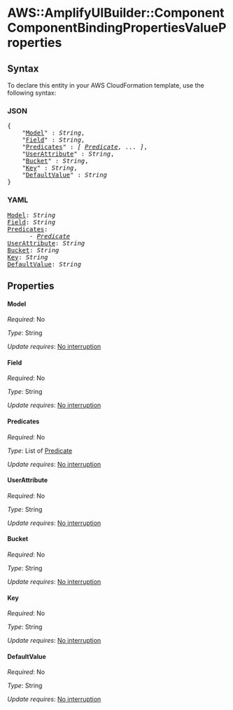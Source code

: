 # AWS::AmplifyUIBuilder::Component ComponentBindingPropertiesValueProperties

## Syntax

To declare this entity in your AWS CloudFormation template, use the following syntax:

### JSON

<pre>
{
    "<a href="#model" title="Model">Model</a>" : <i>String</i>,
    "<a href="#field" title="Field">Field</a>" : <i>String</i>,
    "<a href="#predicates" title="Predicates">Predicates</a>" : <i>[ <a href="predicate.md">Predicate</a>, ... ]</i>,
    "<a href="#userattribute" title="UserAttribute">UserAttribute</a>" : <i>String</i>,
    "<a href="#bucket" title="Bucket">Bucket</a>" : <i>String</i>,
    "<a href="#key" title="Key">Key</a>" : <i>String</i>,
    "<a href="#defaultvalue" title="DefaultValue">DefaultValue</a>" : <i>String</i>
}
</pre>

### YAML

<pre>
<a href="#model" title="Model">Model</a>: <i>String</i>
<a href="#field" title="Field">Field</a>: <i>String</i>
<a href="#predicates" title="Predicates">Predicates</a>: <i>
      - <a href="predicate.md">Predicate</a></i>
<a href="#userattribute" title="UserAttribute">UserAttribute</a>: <i>String</i>
<a href="#bucket" title="Bucket">Bucket</a>: <i>String</i>
<a href="#key" title="Key">Key</a>: <i>String</i>
<a href="#defaultvalue" title="DefaultValue">DefaultValue</a>: <i>String</i>
</pre>

## Properties

#### Model

_Required_: No

_Type_: String

_Update requires_: [No interruption](https://docs.aws.amazon.com/AWSCloudFormation/latest/UserGuide/using-cfn-updating-stacks-update-behaviors.html#update-no-interrupt)

#### Field

_Required_: No

_Type_: String

_Update requires_: [No interruption](https://docs.aws.amazon.com/AWSCloudFormation/latest/UserGuide/using-cfn-updating-stacks-update-behaviors.html#update-no-interrupt)

#### Predicates

_Required_: No

_Type_: List of <a href="predicate.md">Predicate</a>

_Update requires_: [No interruption](https://docs.aws.amazon.com/AWSCloudFormation/latest/UserGuide/using-cfn-updating-stacks-update-behaviors.html#update-no-interrupt)

#### UserAttribute

_Required_: No

_Type_: String

_Update requires_: [No interruption](https://docs.aws.amazon.com/AWSCloudFormation/latest/UserGuide/using-cfn-updating-stacks-update-behaviors.html#update-no-interrupt)

#### Bucket

_Required_: No

_Type_: String

_Update requires_: [No interruption](https://docs.aws.amazon.com/AWSCloudFormation/latest/UserGuide/using-cfn-updating-stacks-update-behaviors.html#update-no-interrupt)

#### Key

_Required_: No

_Type_: String

_Update requires_: [No interruption](https://docs.aws.amazon.com/AWSCloudFormation/latest/UserGuide/using-cfn-updating-stacks-update-behaviors.html#update-no-interrupt)

#### DefaultValue

_Required_: No

_Type_: String

_Update requires_: [No interruption](https://docs.aws.amazon.com/AWSCloudFormation/latest/UserGuide/using-cfn-updating-stacks-update-behaviors.html#update-no-interrupt)

